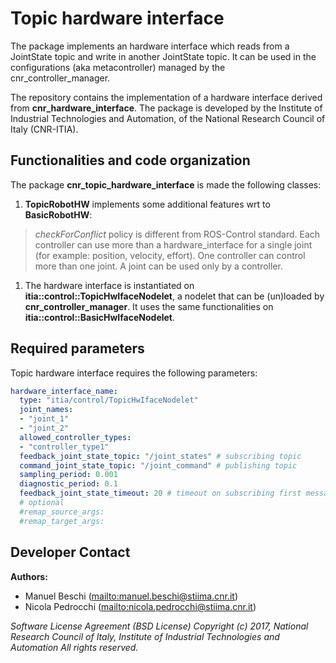 # Topic hardware interface

The package implements an hardware interface which reads from a JointState topic and write in another JointState topic.
It can be used in the configurations (aka metacontroller) managed by the cnr_controller_manager.

The repository contains the implementation of a hardware interface derived from **cnr_hardware_interface**.
The package is developed by the Institute of Industrial Technologies and Automation, of the National Research Council of Italy (CNR-ITIA).

## Functionalities and code organization

The package **cnr_topic_hardware_interface** is made the following classes:

1. **TopicRobotHW** implements some additional features wrt to **BasicRobotHW**:

> _checkForConflict_ policy is different from ROS-Control standard. Each controller can use more than a hardware_interface for a single joint (for example: position, velocity, effort).  One controller can control more than one joint.  A joint can be used only by a controller.

1. The hardware interface is instantiated on **itia::control::TopicHwIfaceNodelet**, a nodelet that can be (un)loaded by **cnr_controller_manager**. It uses the same functionalities on **itia::control::BasicHwIfaceNodelet**.

## Required parameters

Topic hardware interface requires the following parameters:

```yaml
hardware_interface_name:
  type: "itia/control/TopicHwIfaceNodelet"
  joint_names:
  - "joint_1"
  - "joint_2"
  allowed_controller_types:
  - "controller_type1"  
  feedback_joint_state_topic: "/joint_states" # subscribing topic
  command_joint_state_topic: "/joint_command" # publishing topic
  sampling_period: 0.001
  diagnostic_period: 0.1
  feedback_joint_state_timeout: 20 # timeout on subscribing first message.
  # optional
  #remap_source_args:
  #remap_target_args:
```

## Developer Contact

**Authors:**

- Manuel Beschi (<mailto:manuel.beschi@stiima.cnr.it>)
- Nicola Pedrocchi (<mailto:nicola.pedrocchi@stiima.cnr.it>)  

_Software License Agreement (BSD License)_
_Copyright (c) 2017, National Research Council of Italy, Institute of Industrial Technologies and Automation_
_All rights reserved._
